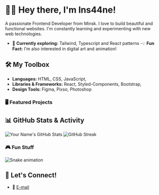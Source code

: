 # 👨‍💻 Hey there, I'm Ins44ne!

A passionate Frontend Developer from Minsk. I love to build beautiful and functional websites. I'm constantly learning and experimenting with new web technologies.

- 🌱 **Currently exploring:** Tailwind, Typescript and React patterns
-💡 **Fun Fact:** I'm also interested in digital art and animation!

## 🛠️ My Toolbox
- **Languages:** HTML, CSS, JavaScript,
- **Libraries & Frameworks:** React, Styled-Components, Bootstrap, 
- **Design Tools:** Figma, Pixso, Photoshop

### 🖥️ Featured Projects

## 📊 GitHub Stats & Activity
![Your Name's GitHub Stats](https://github-readme-stats.vercel.app/api?username=yourusername&show_icons=true&theme=tokyonight)
![GitHub Streak](https://streak-stats.demolab.com?user=ins44ne&theme=tokyonight&date_format=j%20M%5B%20Y%5D)

### 🎮 Fun Stuff
![Snake animation](https://github.com/ins44ne/ins44ne/blob/output/github-contribution-grid-snake.svg)

## 🔗 Let's Connect!
- 💼 [E-mail](ins44ne91@gmail.com)
